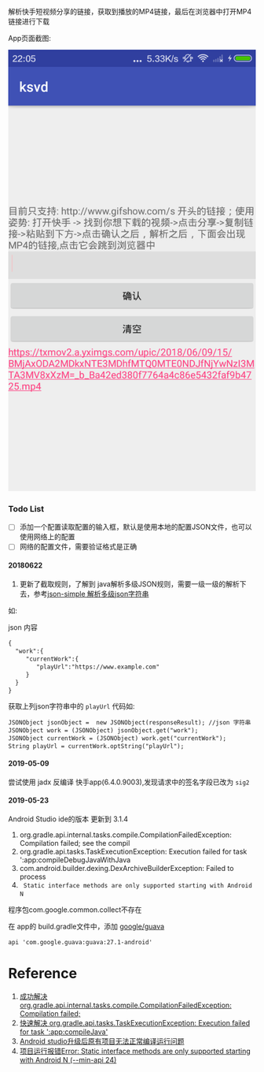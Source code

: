 
解析快手短视频分享的链接，获取到播放的MP4链接，最后在浏览器中打开MP4链接进行下载

App页面截图:


![](./screenshot/Screenshot_2018-06-10-22-05-58.png)

### Todo List

- [ ] 添加一个配置读取配置的输入框，默认是使用本地的配置JSON文件，也可以使用网络上的配置
- [ ] 网络的配置文件，需要验证格式是正确

#### 20180622

1. 更新了截取规则，了解到 java解析多级JSON规则，需要一级一级的解析下去，参考[json-simple 解析多级json字符串](https://blog.csdn.net/qq_21682469/article/details/78953896)

如:

json 内容

```
{
  "work":{
     "currentWork":{
        "playUrl":"https://www.example.com"
     }
  }
}
```

获取上列json字符串中的 `playUrl` 代码如:

```
JSONObject jsonObject =  new JSONObject(responseResult); //json 字符串
JSONObject work = (JSONObject) jsonObject.get("work");
JSONObject currentWork = (JSONObject) work.get("currentWork");
String playUrl = currentWork.optString("playUrl");
```

#### 2019-05-09

尝试使用 jadx 反编译 快手app(6.4.0.9003),发现请求中的签名字段已改为 `sig2`

#### 2019-05-23

Android Studio ide的版本 更新到 3.1.4

1. org.gradle.api.internal.tasks.compile.CompilationFailedException: Compilation failed; see the compil
2. org.gradle.api.tasks.TaskExecutionException: Execution failed for task ':app:compileDebugJavaWithJava
3. com.android.builder.dexing.DexArchiveBuilderException: Failed to process
4. ` Static interface methods are only supported starting with Android N`


程序包com.google.common.collect不存在

在 app的 build.gradle文件中，添加 [google/guava](https://github.com/google/guava)

```
api 'com.google.guava:guava:27.1-android'
```


# Reference

1. [成功解决org.gradle.api.internal.tasks.compile.CompilationFailedException: Compilation failed;](https://blog.csdn.net/mp624183768/article/details/81118249)
2. [快速解决 org.gradle.api.tasks.TaskExecutionException: Execution failed for task ':app:compileJava'](https://www.jianshu.com/p/e83b2aa15965)
3. [Android studio升级后原有项目无法正常编译运行问题](https://www.cnblogs.com/walker-world/p/9772564.html)
4. [项目运行报错Error: Static interface methods are only supported starting with Android N (--min-api 24)](https://www.jianshu.com/p/49ff4c7c1e29)